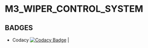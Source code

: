 # M3_WIPER_CONTROL_SYSTEM #

## BADGES ##

* Codacy [![Codacy Badge](https://app.codacy.com/project/badge/Grade/af977f2e95a544fb9cb4a739ae21a37d)](https://www.codacy.com/gh/Kalainesan/M3_WIPER_CONTROL_SYSTEM/dashboard?utm_source=github.com&amp;utm_medium=referral&amp;utm_content=Kalainesan/M3_WIPER_CONTROL_SYSTEM&amp;utm_campaign=Badge_Grade)  |
